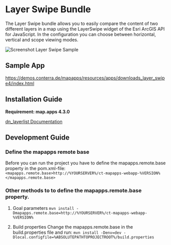 # Layer Swipe Bundle
The Layer Swipe bundle allows you to easily compare the content of two different layers in a map using the LayerSwipe widget of the Esri ArcGIS API for JavaScript. In the configuration you can choose between horizontal, vertical and scope viewing modes. 

![Screenshot Layer Swipe Sample](https://github.com/conterra/mapapps-layer-swipe/blob/master/screenshot.JPG)

## Sample App
https://demos.conterra.de/mapapps/resources/apps/downloads_layer_swipe4/index.html

## Installation Guide
**Requirement: map.apps 4.3.0**

[dn_layerlist Documentation](https://github.com/conterra/mapapps-layer-list/tree/master/src/main/js/bundles/dn_layerlist)

## Development Guide
### Define the mapapps remote base
Before you can run the project you have to define the mapapps.remote.base property in the pom.xml-file:
`<mapapps.remote.base>http://%YOURSERVER%/ct-mapapps-webapp-%VERSION%</mapapps.remote.base>`

### Other methods to to define the mapapps.remote.base property.
1. Goal parameters
`mvn install -Dmapapps.remote.base=http://%YOURSERVER%/ct-mapapps-webapp-%VERSION%`

2. Build properties
Change the mapapps.remote.base in the build.properties file and run:
`mvn install -Denv=dev -Dlocal.configfile=%ABSOLUTEPATHTOPROJECTROOT%/build.properties`
